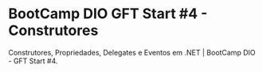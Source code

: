 # BootCamp DIO GFT Start #4 - Construtores
Construtores, Propriedades, Delegates e Eventos em .NET | BootCamp DIO - GFT Start #4.

